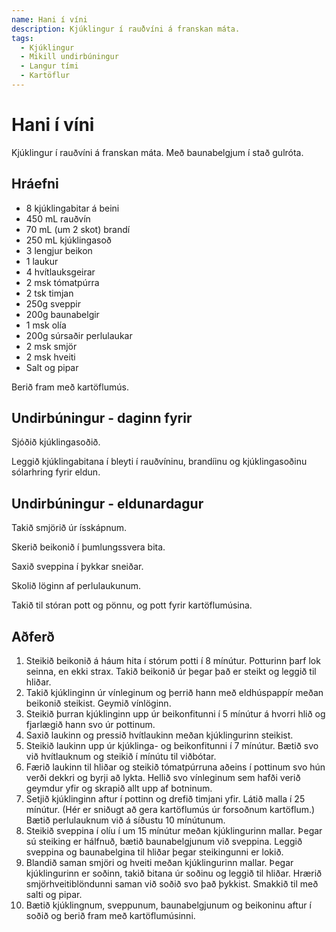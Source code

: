 ```yaml
---
name: Hani í víni
description: Kjúklingur í rauðvíni á franskan máta.
tags:
  - Kjúklingur
  - Mikill undirbúningur
  - Langur tími
  - Kartöflur
---
```


# Hani í víni

Kjúklingur í rauðvíni á franskan máta. Með baunabelgjum í stað gulróta.

## Hráefni

- 8 kjúklingabitar á beini
- 450 mL rauðvín
- 70 mL (um 2 skot) brandí
- 250 mL kjúklingasoð
- 3 lengjur beikon
- 1 laukur
- 4 hvítlauksgeirar
- 2 msk tómatpúrra
- 2 tsk timjan
- 250g sveppir
- 200g baunabelgir
- 1 msk olía
- 200g súrsaðir perlulaukar
- 2 msk smjör
- 2 msk hveiti
- Salt og pipar

Berið fram með kartöflumús.

## Undirbúningur - daginn fyrir

Sjóðið kjúklingasoðið.

Leggið kjúklingabitana í bleyti í rauðvíninu, brandíinu og kjúklingasoðinu sólarhring fyrir eldun.

## Undirbúningur - eldunardagur

Takið smjörið úr ísskápnum.

Skerið beikonið í þumlungssvera bita.

Saxið sveppina í þykkar sneiðar.

Skolið löginn af perlulaukunum.

Takið til stóran pott og pönnu, og pott fyrir kartöflumúsina.

## Aðferð

1. Steikið beikonið á háum hita í stórum potti í 8 mínútur. Potturinn þarf lok seinna, en ekki strax. Takið beikonið úr þegar það er steikt og leggið til hliðar.
2. Takið kjúklinginn úr vínleginum og þerrið hann með eldhúspappír meðan beikonið steikist. Geymið vínlöginn.
3. Steikið þurran kjúklinginn upp úr beikonfitunni í 5 mínútur á hvorri hlið og fjarlægið hann svo úr pottinum.
4. Saxið laukinn og pressið hvítlaukinn meðan kjúklingurinn steikist.
5. Steikið laukinn upp úr kjúklinga- og beikonfitunni í 7 mínútur. Bætið svo við hvítlauknum og steikið í mínútu til viðbótar.
6. Færið laukinn til hliðar og steikið tómatpúrruna aðeins í pottinum svo hún verði dekkri og byrji að lykta. Hellið svo vínleginum sem hafði verið geymdur yfir og skrapið allt upp af botninum.
7. Setjið kjúklinginn aftur í pottinn og drefið timjani yfir. Látið malla í 25 mínútur. (Hér er sniðugt að gera kartöflumús úr forsoðnum kartöflum.) Bætið perlulauknum við á síðustu 10 mínútunum.
8. Steikið sveppina í olíu í um 15 mínútur meðan kjúklingurinn mallar. Þegar sú steiking er hálfnuð, bætið baunabelgjunum við sveppina. Leggið sveppina og baunabelgina til hliðar þegar steikingunni er lokið.
9. Blandið saman smjöri og hveiti meðan kjúklingurinn mallar. Þegar kjúklingurinn er soðinn, takið bitana úr soðinu og leggið til hliðar. Hrærið smjörhveitiblöndunni saman við soðið svo það þykkist. Smakkið til með salti og pipar.
10. Bætið kjúklingnum, sveppunum, baunabelgjunum og beikoninu aftur í soðið og berið fram með kartöflumúsinni.
